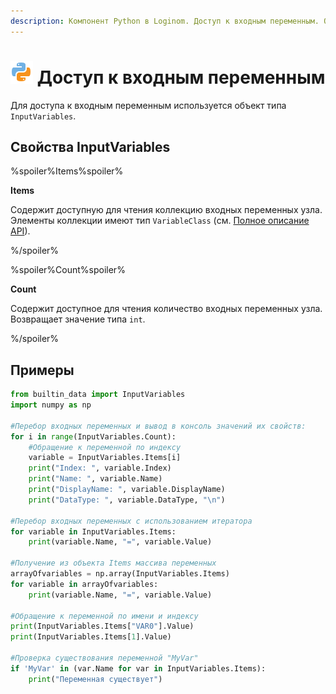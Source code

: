 ```yaml
---
description: Компонент Python в Loginom. Доступ к входным переменным. Объект типа InputVariables. Свойства InputVariables. Примеры.
---
```

# ![](./../../../images/icons/components/python_default.svg) Доступ к входным переменным

Для доступа к входным переменным используется объект типа `InputVariables`.

## Свойства InputVariables

%spoiler%Items%spoiler%

**Items**

Содержит доступную для чтения коллекцию входных переменных узла. Элементы коллекции имеют тип `VariableClass` (см. [Полное описание API](./api-description.md)).

%/spoiler%

%spoiler%Count%spoiler%

**Count**

Содержит доступное для чтения количество входных переменных узла.  Возвращает значение типа `int`.

%/spoiler%

## Примеры

```python
from builtin_data import InputVariables
import numpy as np

#Перебор входных переменных и вывод в консоль значений их свойств:
for i in range(InputVariables.Count):
    #Обращение к переменной по индексу
    variable = InputVariables.Items[i]
    print("Index: ", variable.Index)
    print("Name: ", variable.Name)
    print("DisplayName: ", variable.DisplayName)
    print("DataType: ", variable.DataType, "\n")
    
#Перебор входных переменных с использованием итератора
for variable in InputVariables.Items:
    print(variable.Name, "=", variable.Value)
    
#Получение из объекта Items массива переменных
arrayOfvariables = np.array(InputVariables.Items)
for variable in arrayOfvariables:
    print(variable.Name, "=", variable.Value)

#Обращение к переменной по имени и индексу
print(InputVariables.Items["VAR0"].Value)
print(InputVariables.Items[1].Value)

#Проверка существования переменной "MyVar"
if 'MyVar' in (var.Name for var in InputVariables.Items):
    print("Переменная существует")

```